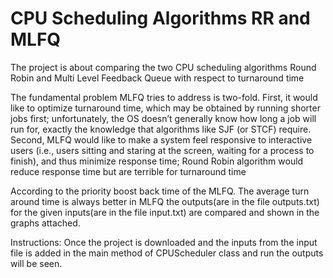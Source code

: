 # CPU Scheduling Algorithms RR and MLFQ
The project is about comparing the two CPU scheduling algorithms Round Robin and Multi Level Feedback Queue with respect to turnaround time

The fundamental problem MLFQ tries to address is two-fold. First, it
would like to optimize turnaround time, which may be obtained by running shorter jobs first;
unfortunately, the OS doesn’t generally know how long a job will run for, exactly the knowledge that
algorithms like SJF (or STCF) require. Second, MLFQ would like to make
a system feel responsive to interactive users (i.e., users sitting and staring
at the screen, waiting for a process to finish), and thus minimize response
time; Round Robin algorithm would reduce response time
but are terrible for turnaround time

According to the  priority boost back time of the MLFQ. The average turn around time is always better in MLFQ
the outputs(are in the file outputs.txt) for the given inputs(are in the file input.txt) are compared and shown in the graphs attached.

Instructions:
Once the project is downloaded and the inputs from the input file is added in the main method of CPUScheduler class and run the outputs will be seen.
